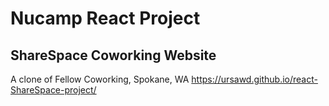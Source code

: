 # Nucamp React Project

## ShareSpace Coworking Website

A clone of Fellow Coworking, Spokane, WA
https://ursawd.github.io/react-ShareSpace-project/
